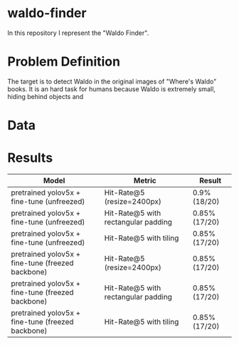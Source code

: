 # waldo-finder
In this repository I represent the "Waldo Finder".  

# Problem Definition
The target is to detect Waldo in the original images of "Where's Waldo" books.
It is an hard task for humans because Waldo is extremely small, hiding behind objects and 


# Data




# Results
| Model | Metric | Result |
| ----- | ------ | ------ |
| pretrained yolov5x + fine-tune (unfreezed) | Hit-Rate@5 (resize=2400px) | 0.9% (18/20)
| pretrained yolov5x + fine-tune (unfreezed) | Hit-Rate@5 with rectangular padding | 0.85% (17/20)
| pretrained yolov5x + fine-tune (unfreezed) | Hit-Rate@5 with tiling | 0.85% (17/20)
| pretrained yolov5x + fine-tune (freezed backbone) | Hit-Rate@5 (resize=2400px) | 0.85% (17/20)
| pretrained yolov5x + fine-tune (freezed backbone) | Hit-Rate@5 with rectangular padding | 0.85% (17/20)
| pretrained yolov5x + fine-tune (freezed backbone) | Hit-Rate@5 with tiling | 0.85% (17/20)
